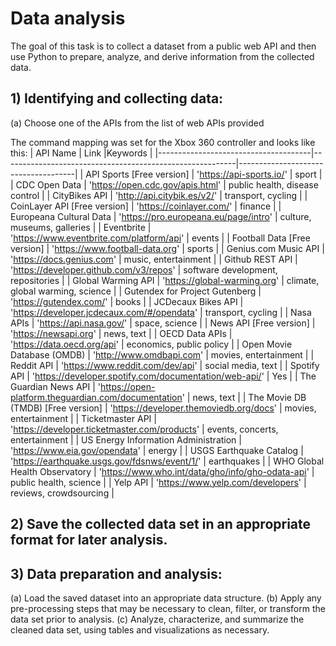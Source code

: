 # Data analysis

The goal of this task is to collect a dataset from a public web API and then use Python to prepare, analyze, and derive information from the collected data.


## 1) Identifying and collecting data: 
(a) Choose one of the APIs from the list of web APIs provided  



The command mapping was set for the Xbox 360 controller and looks like this:
| API Name                             | Link                                                     |Keywords                             |
|--------------------------------------|----------------------------------------------------------|-------------------------------------|
| API Sports [Free version]            | 'https://api-sports.io/'                                 | sport                               |
| CDC Open Data                        | 'https://open.cdc.gov/apis.html'                         | public health, disease control      |
| CityBikes API                        | 'http://api.citybik.es/v2/'                              | transport, cycling                  |
| CoinLayer API [Free version]         | 'https://coinlayer.com/'                                 | finance                             |
| Europeana Cultural Data              | 'https://pro.europeana.eu/page/intro'                    | culture, museums, galleries         |
| Eventbrite                           | 'https://www.eventbrite.com/platform/api'                | events                              |
| Football Data [Free version]         | 'https://www.football-data.org'                          | sports                              |
| Genius.com Music API                 | 'https://docs.genius.com'                                | music, entertainment                |
| Github REST API                      | 'https://developer.github.com/v3/repos'                  | software development, repositories  |
| Global Warming API                   | 'https://global-warming.org'                             | climate, global warming, science    |
| Gutendex for Project Gutenberg       | 'https://gutendex.com/'                                  | books                               |
| JCDecaux Bikes API                   | 'https://developer.jcdecaux.com/#/opendata'              | transport, cycling                  |
| Nasa APIs                            | 'https://api.nasa.gov/'                                  | space, science                      |
| News API [Free version]              | 'https://newsapi.org'                                    | news, text                          |
| OECD Data APIs                       | 'https://data.oecd.org/api'                              | economics, public policy            |
| Open Movie Database (OMDB)           | 'http://www.omdbapi.com'                                 | movies, entertainment               |
| Reddit API                           | 'https://www.reddit.com/dev/api'                         | social media, text                  |
| Spotify API                          | 'https://developer.spotify.com/documentation/web-api/'   | Yes                                 |
| The Guardian News API                | 'https://open-platform.theguardian.com/documentation'    | news, text                          |
| The Movie DB (TMDB) [Free version]   | 'https://developer.themoviedb.org/docs'                  | movies, entertainment               |
| Ticketmaster API                     | 'https://developer.ticketmaster.com/products'            | events, concerts, entertainment     |
| US Energy Information Administration | 'https://www.eia.gov/opendata'                           | energy                              |
| USGS Earthquake Catalog              | 'https://earthquake.usgs.gov/fdsnws/event/1/'            | earthquakes                         |
| WHO Global Health Observatory        | 'https://www.who.int/data/gho/info/gho-odata-api'        | public health, science              |
| Yelp API                             | 'https://www.yelp.com/developers'                        | reviews, crowdsourcing              |


## 2) Save the collected data set in an appropriate format for later analysis.

## 3) Data preparation and analysis: 
(a) Load the saved dataset into an appropriate data structure.
(b) Apply any pre-processing steps that may be necessary to clean, filter, or transform the data set prior to analysis.
(c) Analyze, characterize, and summarize the cleaned data set, using tables and visualizations as necessary.


